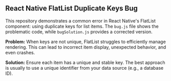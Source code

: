 ## React Native FlatList Duplicate Keys Bug

This repository demonstrates a common error in React Native's FlatList component: using duplicate keys for list items.  The `bug.js` file shows the problematic code, while `bugSolution.js` provides a corrected version.

**Problem:**  When keys are not unique, FlatList struggles to efficiently manage rendering. This can lead to incorrect item display, unexpected behavior, and even crashes. 

**Solution:**  Ensure each item has a unique and stable key.  The best approach is usually to use a unique identifier from your data source (e.g., a database ID).